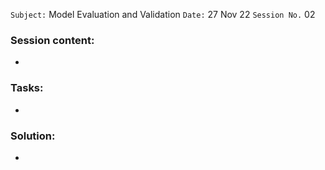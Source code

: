`Subject:` Model Evaluation and Validation
 `Date:` 27 Nov 22 `Session No.` 02

### Session content:

- 

### Tasks:

- 

### Solution:

- 

